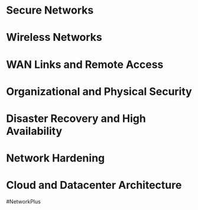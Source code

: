 # Secure Networks 
# Wireless Networks
# WAN Links and Remote Access
# Organizational and Physical Security 
# Disaster Recovery and High Availability
# Network Hardening
# Cloud and Datacenter Architecture
#NetworkPlus